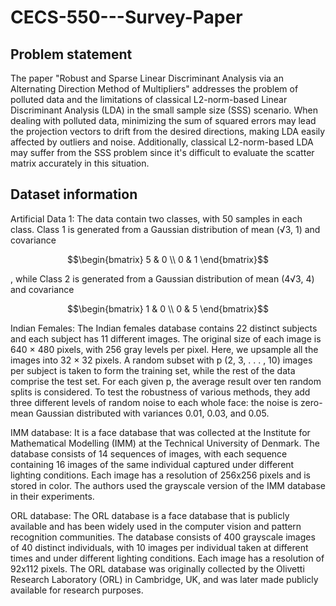# CECS-550---Survey-Paper


## Problem statement 
The paper "Robust and Sparse Linear Discriminant Analysis via an Alternating Direction Method of Multipliers" addresses the problem of polluted data and the limitations of classical L2-norm-based Linear Discriminant Analysis (LDA) in the small sample size (SSS) scenario. When dealing with polluted data, minimizing the sum of squared errors may lead the projection vectors to drift from the desired directions, making LDA easily affected by outliers and noise. Additionally, classical L2-norm-based LDA may suffer from the SSS problem since it's difficult to evaluate the scatter matrix accurately in this situation.

## Dataset information
Artificial Data 1: The data contain two classes, with 50 samples in each class. Class 1 is generated from a Gaussian distribution of mean (√3, 1) and covariance 
```math
\begin{bmatrix} 5 & 0 \\ 0 & 1 \end{bmatrix}
``` 
, while Class 2 is generated from a Gaussian distribution of mean (4√3, 4) and covariance 

```math
\begin{bmatrix} 1 & 0 \\ 0 & 5 \end{bmatrix}
```

Indian Females: The Indian females database contains 22 distinct subjects and each subject has 11 different images. The original size of each image is 640 × 480 pixels, with 256 gray levels per pixel. Here, we upsample all the images into 32 × 32 pixels. A random subset with p (2, 3, . . . , 10) images per subject is taken to form the training set, while the rest of the data comprise the test set. For each given p, the average result over ten random splits is considered. To test the robustness of various methods, they add three different levels of random noise to each whole face: the noise is zero-mean Gaussian  distributed with variances 0.01, 0.03, and 0.05.

IMM database: It is a face database that was collected at the Institute for Mathematical Modelling (IMM) at the Technical University of Denmark. The database consists of 14 sequences of images, with each sequence containing 16 images of the same individual captured under different lighting conditions. Each image has a resolution of 256x256 pixels and is stored in color. The authors used the grayscale version of the IMM database in their experiments.

ORL database: The ORL database is a face database that is publicly available and has been widely used in the computer vision and pattern recognition communities. The database consists of 400 grayscale images of 40 distinct individuals, with 10 images per individual taken at different times and under different lighting conditions. Each image has a resolution of 92x112 pixels. The ORL database was originally collected by the Olivetti Research Laboratory (ORL) in Cambridge, UK, and was later made publicly available for research purposes.
